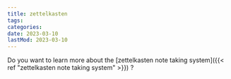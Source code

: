 ```yaml
---
title: zettelkasten
tags:
categories:
date: 2023-03-10
lastMod: 2023-03-10
---
```

Do you want to learn more about the [zettelkasten note taking system]({{< ref "zettelkasten note taking system" >}}) ?



